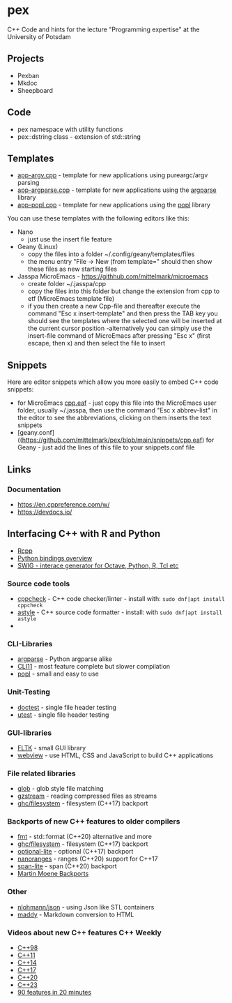 # pex

C++ Code and hints for the lecture "Programming expertise" at the University of Potsdam

## Projects

- Pexban
- Mkdoc
- Sheepboard

## Code

- pex namespace with utility functions
- pex::dstring class - extension of std::string

## Templates

- [app-argv.cpp](https://github.com/mittelmark/pex/blob/main/templates/app-argv.cpp) - template for new applications using pureargc/argv parsing
- [app-argparse.cpp](https://github.com/mittelmark/pex/blob/main/templates/app-argparse.cpp) - template for new applications using the [argparse](https://github.com/p-ranav/argparse) library
- [app-popl.cpp](https://github.com/mittelmark/pex/blob/main/templates/app-popl.cpp) - template for new applications using the [popl](https://github.com/badaix/popl) library

You can use these templates with the following editors like this:

- Nano
    - just use the insert file feature
- Geany (Linux)
    - copy the files into a folder ~/.config/geany/templates/files
    - the menu entry "File -> New (from template=" should then show these files as new starting files
- Jasspa MicroEmacs - https://githhub.com/mittelmark/microemacs
    - create folder ~/.jasspa/cpp
    - copy the files into this folder but change the extension from cpp to etf
    (MicroEmacs template file)    
    - if you then create a new Cpp-file and thereafter execute the command "Esc x  insert-template"  and then press
    the TAB key you should see the  templates  where the  selected one will be
    inserted at the current cursor position
    -alternatively  you can simply use the  insert-file  command of MicroEmacs
    after pressing "Esc x" (first escape, then x) and then select the file to insert
    
## Snippets

Here are  editor  snippets  which  allow  you more  easily  to embed  C++ code
snippets:

-  for MicroEmacs
  [cpp.eaf](https://github.com/mittelmark/pex/blob/main/snippets/cpp.eaf) - just
   copy this file into the MicroEmacs user folder, usually ~/.jasspa, then use
   the command  "Esc x  abbrev-list"  in the editor to see the  abbreviations,
   clicking on them inserts the text snippets
- [geany.conf]((https://github.com/mittelmark/pex/blob/main/snippets/cpp.eaf) for Geany - just add the lines of this file to your snippets.conf file
    
## Links

### Documentation

- https://en.cppreference.com/w/
- https://devdocs.io/

## Interfacing C++ with R and Python

- [Rcpp](https://cran.r-project.org/web/packages/Rcpp/index.html)
- [Python bindings overview](https://realpython.com/python-bindings-overview)
- [SWIG - interace generator for Octave, Python, R, Tcl etc](https://swig.org/)

### Source code tools

- [cppcheck](http://cppcheck.net/) - C++ code checker/linter - install with: `sudo dnf|apt install cppcheck`
- [astyle](https://astyle.sourceforge.net/) - C++ source code formatter - install: with `sudo dnf|apt install astyle`
- 
### CLI-Libraries

- [argparse](https://github.com/p-ranav/argparse) - Python argparse alike
- [CLI11](https://github.com/CLIUtils/CLI11) - most feature complete but slower compilation
- [popl](https://github.com/badaix/popl) - small and easy to use

### Unit-Testing

- [doctest](https://github.com/doctest/doctest) - single file header testing
- [utest](https://github.com/sheredom/utest.h) - single file header testing

### GUI-libraries

- [FLTK](http://www.fltk.org/) - small GUI library
- [webview](https://github.com/webview/webview) - use HTML, CSS and JavaScript to build C++ applications

### File related libraries

- [glob](https://github.com/p-ranav/glob) - glob style file matching
- [gzstream](https://www.cs.unc.edu/Research/compgeom/gzstream/) - reading compressed files as streams
- [ghc/filesystem](https://github.com/gulrak/filesystem) - filesystem (C++17) backport

 
### Backports of new C++ features to older compilers

- [fmt](https://github.com/fmtlib/fmt) - std::format (C++20) alternative and more
- [ghc/filesystem](https://github.com/gulrak/filesystem) - filesystem (C++17) backport
- [optional-lite](https://github.com/martinmoene/optional-lite) - optional (C++17) backport
- [nanoranges](https://github.com/tcbrindle/NanoRange) - ranges (C++20) support for C++17
- [span-lite](https://github.com/martinmoene/span-lite) - span (C++20) backport
- [Martin Moene Backports](https://github.com/martinmoene?tab=repositories&q=lite&type=&language=&sort=)
  
### Other

- [nlohmann/json](https://github.com/nlohmann/json) - using Json like STL containers
- [maddy](https://github.com/progsource/maddy) - Markdown conversion to HTML
 
### Videos about new C++ features C++ Weekly

- [C++98](https://www.youtube.com/watch?v=78Y_LRZPVRg)
- [C++11](https://www.youtube.com/watch?v=D5n6xMUKU3A)
- [C++14](https://www.youtube.com/watch?v=mXxNvaEdNHI)
- [C++17](https://www.youtube.com/watch?v=QpFjOlzg1r4)
- [C++20](https://www.youtube.com/watch?v=N1gOSgZy7h4)
- [C++23](https://www.youtube.com/watch?v=N2HG___9QFI)
- [90 features in 20 minutes](https://www.youtube.com/watch?v=VpqwCDSfgz0)

